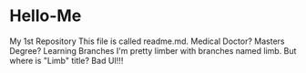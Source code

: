 # Hello-Me
My 1st Repository
This file is called readme.md. Medical Doctor? Masters Degree?
Learning Branches I'm pretty limber with branches named limb. But where is "Limb" title? Bad UI!!!
